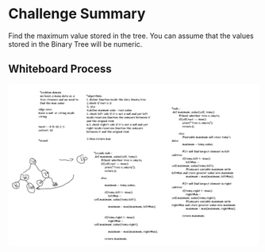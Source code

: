 # Challenge Summary

Find the maximum value stored in the tree. You can assume that the values stored in the Binary Tree will be numeric.

## Whiteboard Process

<img src ='./code16.PNG' />
<!-- Embedded whiteboard image -->
